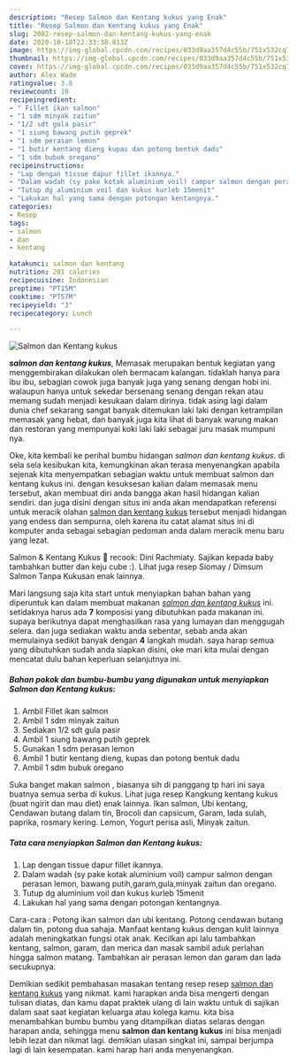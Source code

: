 ```yaml
---
description: "Resep Salmon dan Kentang kukus yang Enak"
title: "Resep Salmon dan Kentang kukus yang Enak"
slug: 2082-resep-salmon-dan-kentang-kukus-yang-enak
date: 2020-10-10T22:33:38.813Z
image: https://img-global.cpcdn.com/recipes/033d9aa357d4c55b/751x532cq70/salmon-dan-kentang-kukus-foto-resep-utama.jpg
thumbnail: https://img-global.cpcdn.com/recipes/033d9aa357d4c55b/751x532cq70/salmon-dan-kentang-kukus-foto-resep-utama.jpg
cover: https://img-global.cpcdn.com/recipes/033d9aa357d4c55b/751x532cq70/salmon-dan-kentang-kukus-foto-resep-utama.jpg
author: Alex Wade
ratingvalue: 3.8
reviewcount: 10
recipeingredient:
- " Fillet ikan salmon"
- "1 sdm minyak zaitun"
- "1/2 sdt gula pasir"
- "1 siung bawang putih geprek"
- "1 sdm perasan lemon"
- "1 butir kentang dieng kupas dan potong bentuk dadu"
- "1 sdm bubuk oregano"
recipeinstructions:
- "Lap dengan tissue dapur fillet ikannya."
- "Dalam wadah (sy pake kotak aluminium voil) campur salmon dengan perasan lemon, bawang putih,garam,gula,minyak zaitun dan oregano."
- "Tutup dg aluminium voil dan kukus kurleb 15menit"
- "Lakukan hal yang sama dengan potongan kentangnya."
categories:
- Resep
tags:
- salmon
- dan
- kentang

katakunci: salmon dan kentang 
nutrition: 201 calories
recipecuisine: Indonesian
preptime: "PT15M"
cooktime: "PT57M"
recipeyield: "3"
recipecategory: Lunch

---
```



![Salmon dan Kentang kukus](https://img-global.cpcdn.com/recipes/033d9aa357d4c55b/751x532cq70/salmon-dan-kentang-kukus-foto-resep-utama.jpg)

<b><i>salmon dan kentang kukus</i></b>, Memasak merupakan bentuk kegiatan yang menggembirakan dilakukan oleh bermacam kalangan. tidaklah hanya para ibu ibu, sebagian cowok juga banyak juga yang senang dengan hobi ini. walaupun hanya untuk sekedar bersenang senang dengan rekan atau memang sudah menjadi kesukaan dalam dirinya. tidak asing lagi dalam dunia chef sekarang sangat banyak ditemukan laki laki dengan ketrampilan memasak yang hebat, dan banyak juga kita lihat di banyak warung makan dan restoran yang mempunyai koki laki laki sebagai juru masak mumpuni nya.

Oke, kita kembali ke perihal bumbu hidangan <i>salmon dan kentang kukus</i>. di sela sela kesibukan kita, kemungkinan akan terasa menyenangkan apabila sejenak kita menyempatkan sebagian waktu untuk membuat salmon dan kentang kukus ini. dengan kesuksesan kalian dalam memasak menu tersebut, akan membuat diri anda bangga akan hasil hidangan kalian sendiri. dan juga disini dengan situs ini anda akan mendapatkan referensi untuk meracik olahan <u>salmon dan kentang kukus</u> tersebut menjadi hidangan yang endess dan sempurna, oleh karena itu catat alamat situs ini di komputer anda sebagai sebagian pedoman anda dalam meracik menu baru yang lezat.

Salmon &amp; Kentang Kukus 🍳 recook: Dini Rachmiaty. Sajikan kepada baby tambahkan butter dan keju cube :). Lihat juga resep Siomay / Dimsum Salmon Tanpa Kukusan enak lainnya.


Mari langsung saja kita start untuk menyiapkan bahan bahan yang diperuntuk kan dalam membuat makanan <u><i>salmon dan kentang kukus</i></u> ini. setidaknya harus ada <b>7</b> komposisi yang dibutuhkan pada makanan ini. supaya berikutnya dapat menghasilkan rasa yang lumayan dan menggugah selera. dan juga sediakan waktu anda sebentar, sebab anda akan memulainya sedikit banyak dengan <b>4</b> langkah mudah. saya harap semua yang dibutuhkan sudah anda siapkan disini, oke mari kita mulai dengan mencatat dulu bahan keperluan selanjutnya ini.

<!--inarticleads1-->

##### Bahan pokok dan bumbu-bumbu yang digunakan untuk menyiapkan Salmon dan Kentang kukus:

1. Ambil  Fillet ikan salmon
1. Ambil 1 sdm minyak zaitun
1. Sediakan 1/2 sdt gula pasir
1. Ambil 1 siung bawang putih geprek
1. Gunakan 1 sdm perasan lemon
1. Ambil 1 butir kentang dieng, kupas dan potong bentuk dadu
1. Ambil 1 sdm bubuk oregano


Suka banget makan salmon , biasanya sih di panggang tp hari ini saya buatnya semua serba di kukus. Lihat juga resep Kangkung kentang kukus (buat ngirit dan mau diet) enak lainnya. Ikan salmon, Ubi kentang, Cendawan butang dalam tin, Brocoli dan capsicum, Garam, lada sulah, paprika, rosmary kering. Lemon, Yogurt perisa asli, Minyak zaitun. 

<!--inarticleads2-->

##### Tata cara menyiapkan Salmon dan Kentang kukus:

1. Lap dengan tissue dapur fillet ikannya.
1. Dalam wadah (sy pake kotak aluminium voil) campur salmon dengan perasan lemon, bawang putih,garam,gula,minyak zaitun dan oregano.
1. Tutup dg aluminium voil dan kukus kurleb 15menit
1. Lakukan hal yang sama dengan potongan kentangnya.


Cara-cara : Potong ikan salmon dan ubi kentang. Potong cendawan butang dalam tin, potong dua sahaja. Manfaat kentang kukus dengan kulit lainnya adalah meningkatkan fungsi otak anak. Kecilkan api lalu tambahkan kentang, salmon, garam, dan merica dan masak sambil aduk perlahan hingga salmon matang. Tambahkan air perasan lemon dan garam dan lada secukupnya. 

Demikian sedikit pembahasan masakan tentang resep resep <u>salmon dan kentang kukus</u> yang nikmat. kami harapkan anda bisa mengerti dengan tulisan diatas, dan kamu dapat praktek ulang di lain waktu untuk di sajikan dalam saat saat kegiatan keluarga atau kolega kamu. kita bisa menambahkan bumbu bumbu yang ditampilkan diatas selaras dengan harapan anda, sehingga menu <b>salmon dan kentang kukus</b> ini bisa menjadi lebih lezat dan nikmat lagi. demikian ulasan singkat ini, sampai berjumpa lagi di lain kesempatan. kami harap hari anda menyenangkan.
